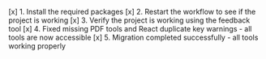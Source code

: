 [x] 1. Install the required packages
[x] 2. Restart the workflow to see if the project is working
[x] 3. Verify the project is working using the feedback tool
[x] 4. Fixed missing PDF tools and React duplicate key warnings - all tools are now accessible
[x] 5. Migration completed successfully - all tools working properly